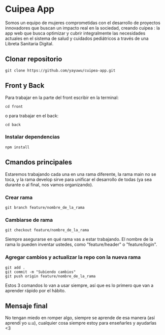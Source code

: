 # Cuipea App
Somos un equipo de mujeres comprometidas con el desarrollo de proyectos innovadores que buscan un impacto real en la sociedad, creando cuipea : la app web que busca optimizar y cubrir integralmente las necesidades actuales en el sistema de salud y cuidados pediátricos a través de una Libreta Sanitaria Digital.

## Clonar repositorio

```
git clone https://github.com/yayuwu/cuipea-app.git
```

## Front y Back

Para trabajar en la parte del front escribir en la terminal:
```
cd front
```
 o para trabajar en el back:
```
cd back
```

### Instalar dependencias

```
npm install
```

## Cmandos principales
Estaremos trabajando cada una en una rama diferente, la rama main no se toca, y la rama develop sirve para unificar el desarrollo de todas (ya sea durante o al final, nos vamos organizando).

### Crear rama
```
git branch feature/nombre_de_la_rama
```
### Cambiarse de rama
```
git checkout feature/nombre_de_la_rama
```
Siempre asegurarse en qué rama vas a estar trabajando. El nombre de la rama lo pueden inventar ustedes, como "feature/header" o "feature/login".
### Agregar cambios y actualizar la repo con la nueva rama
```
git add .
git commit -m "Subiendo cambios"
git push origin feature/nombre_de_la_rama
```
Estos 3 comandos lo van a usar siempre, así que es lo primero que van a aprender rápido por el hábito.

## Mensaje final

No tengan miedo en romper algo, siempre se aprende de esa manera (así aprendí yo u.u), cualquier cosa siempre estoy para enseñarles y ayudarlas <3

